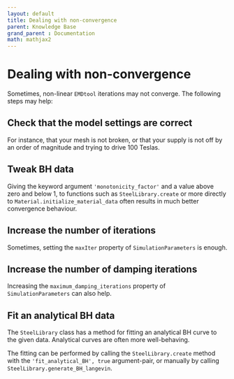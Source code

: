 ```yaml
---
layout: default
title: Dealing with non-convergence
parent: Knowledge Base
grand_parent : Documentation
math: mathjax2
---
```


# Dealing with non-convergence

Sometimes, non-linear `EMDtool` iterations may not converge. The following steps may help:

## Check that the model settings are correct

For instance, that your mesh is not broken, or that your supply is not off by an order of magnitude and trying to drive 100 Teslas.

## Tweak BH data

Giving the keyword argument `'monotonicity_factor'` and a value above zero and below 1, to functions such as `SteelLibrary.create` or more directly to `Material.initialize_material_data` often results
in much better convergence behaviour.

## Increase the number of iterations

Sometimes, setting the `maxIter` property of `SimulationParameters` is enough.

## Increase the number of damping iterations

Increasing the `maximum_damping_iterations` property of `SimulationParameters` can also help.

## Fit an analytical BH data

The `SteelLibrary` class has a method for fitting an analytical BH curve to the given data. Analytical curves are often more well-behaving.

The fitting can be performed by calling the `SteelLibrary.create` method with the `'fit_analytical_BH', true` argument-pair, or manually by calling `SteelLibrary.generate_BH_langevin`.


